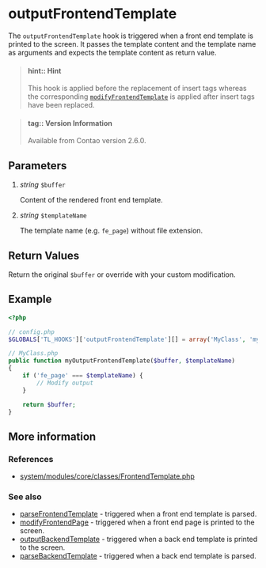# outputFrontendTemplate

The `outputFrontendTemplate` hook is triggered when a front end template is
printed to the screen. It passes the template content and the template name as
arguments and expects the template content as return value. 

> #### hint:: Hint 
> This hook is applied before the replacement of insert tags 
> whereas the corresponding [`modifyFrontendTemplate`][1] is applied after 
> insert tags have been replaced.

<!-- blockquote break -->

> #### tag:: Version Information 
> Available from Contao version 2.6.0.


## Parameters

1. *string* `$buffer`

    Content of the rendered front end template.

2. *string* `$templateName`

    The template name (e.g. `fe_page`) without file extension.


## Return Values

Return the original `$buffer` or override with your custom modification.


## Example

```php
<?php

// config.php
$GLOBALS['TL_HOOKS']['outputFrontendTemplate'][] = array('MyClass', 'myOutputFrontendTemplate');

// MyClass.php
public function myOutputFrontendTemplate($buffer, $templateName)
{
    if ('fe_page' === $templateName) {
        // Modify output
    }

    return $buffer;
}
```


## More information


### References

- [system/modules/core/classes/FrontendTemplate.php](https://github.com/contao/core/blob/3.5.0/system/modules/core/classes/FrontendTemplate.php#L84-L91)


### See also

- [parseFrontendTemplate](parseFrontendTemplate.md) - triggered when a front end template is parsed.
- [modifyFrontendPage][1] - triggered when a front end page is printed to the screen.
- [outputBackendTemplate](outputBackendTemplate.md) - triggered when a back end template is printed to the screen.
- [parseBackendTemplate](parseBackendTemplate.md) - triggered when a back end template is parsed.


[1]: modifyFrontendPage.md
